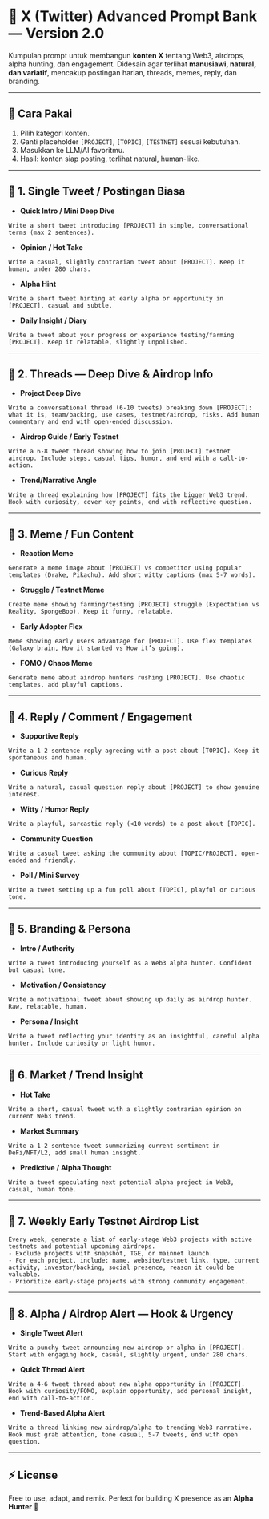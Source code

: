 # 📝 X (Twitter) Advanced Prompt Bank — Version 2.0

Kumpulan prompt untuk membangun **konten X** tentang Web3, airdrops, alpha hunting, dan engagement.
Didesain agar terlihat **manusiawi, natural, dan variatif**, mencakup postingan harian, threads, memes, reply, dan branding.

---

## 🚀 Cara Pakai

1. Pilih kategori konten.
2. Ganti placeholder `[PROJECT]`, `[TOPIC]`, `[TESTNET]` sesuai kebutuhan.
3. Masukkan ke LLM/AI favoritmu.
4. Hasil: konten siap posting, terlihat natural, human-like.

---

## 🔹 1. Single Tweet / Postingan Biasa

* **Quick Intro / Mini Deep Dive**

```
Write a short tweet introducing [PROJECT] in simple, conversational terms (max 2 sentences).
```

* **Opinion / Hot Take**

```
Write a casual, slightly contrarian tweet about [PROJECT]. Keep it human, under 280 chars.
```

* **Alpha Hint**

```
Write a short tweet hinting at early alpha or opportunity in [PROJECT], casual and subtle.
```

* **Daily Insight / Diary**

```
Write a tweet about your progress or experience testing/farming [PROJECT]. Keep it relatable, slightly unpolished.
```

---

## 🔹 2. Threads — Deep Dive & Airdrop Info

* **Project Deep Dive**

```
Write a conversational thread (6-10 tweets) breaking down [PROJECT]: what it is, team/backing, use cases, testnet/airdrop, risks. Add human commentary and end with open-ended discussion.
```

* **Airdrop Guide / Early Testnet**

```
Write a 6-8 tweet thread showing how to join [PROJECT] testnet airdrop. Include steps, casual tips, humor, and end with a call-to-action.
```

* **Trend/Narrative Angle**

```
Write a thread explaining how [PROJECT] fits the bigger Web3 trend. Hook with curiosity, cover key points, end with reflective question.
```

---

## 🔹 3. Meme / Fun Content

* **Reaction Meme**

```
Generate a meme image about [PROJECT] vs competitor using popular templates (Drake, Pikachu). Add short witty captions (max 5-7 words).
```

* **Struggle / Testnet Meme**

```
Create meme showing farming/testing [PROJECT] struggle (Expectation vs Reality, SpongeBob). Keep it funny, relatable.
```

* **Early Adopter Flex**

```
Meme showing early users advantage for [PROJECT]. Use flex templates (Galaxy brain, How it started vs How it’s going).
```

* **FOMO / Chaos Meme**

```
Generate meme about airdrop hunters rushing [PROJECT]. Use chaotic templates, add playful captions.
```

---

## 🔹 4. Reply / Comment / Engagement

* **Supportive Reply**

```
Write a 1-2 sentence reply agreeing with a post about [TOPIC]. Keep it spontaneous and human.
```

* **Curious Reply**

```
Write a natural, casual question reply about [PROJECT] to show genuine interest.
```

* **Witty / Humor Reply**

```
Write a playful, sarcastic reply (<10 words) to a post about [TOPIC].
```

* **Community Question**

```
Write a casual tweet asking the community about [TOPIC/PROJECT], open-ended and friendly.
```

* **Poll / Mini Survey**

```
Write a tweet setting up a fun poll about [TOPIC], playful or curious tone.
```

---

## 🔹 5. Branding & Persona

* **Intro / Authority**

```
Write a tweet introducing yourself as a Web3 alpha hunter. Confident but casual tone.
```

* **Motivation / Consistency**

```
Write a motivational tweet about showing up daily as airdrop hunter. Raw, relatable, human.
```

* **Persona / Insight**

```
Write a tweet reflecting your identity as an insightful, careful alpha hunter. Include curiosity or light humor.
```

---

## 🔹 6. Market / Trend Insight

* **Hot Take**

```
Write a short, casual tweet with a slightly contrarian opinion on current Web3 trend.
```

* **Market Summary**

```
Write a 1-2 sentence tweet summarizing current sentiment in DeFi/NFT/L2, add small human insight.
```

* **Predictive / Alpha Thought**

```
Write a tweet speculating next potential alpha project in Web3, casual, human tone.
```

---

## 🔹 7. Weekly Early Testnet Airdrop List

```
Every week, generate a list of early-stage Web3 projects with active testnets and potential upcoming airdrops.
- Exclude projects with snapshot, TGE, or mainnet launch.
- For each project, include: name, website/testnet link, type, current activity, investor/backing, social presence, reason it could be valuable.
- Prioritize early-stage projects with strong community engagement.
```

---

## 🔹 8. Alpha / Airdrop Alert — Hook & Urgency

* **Single Tweet Alert**

```
Write a punchy tweet announcing new airdrop or alpha in [PROJECT]. Start with engaging hook, casual, slightly urgent, under 280 chars.
```

* **Quick Thread Alert**

```
Write a 4-6 tweet thread about new alpha opportunity in [PROJECT]. Hook with curiosity/FOMO, explain opportunity, add personal insight, end with call-to-action.
```

* **Trend-Based Alpha Alert**

```
Write a thread linking new airdrop/alpha to trending Web3 narrative. Hook must grab attention, tone casual, 5-7 tweets, end with open question.
```

---

## ⚡ License

Free to use, adapt, and remix. Perfect for building X presence as an **Alpha Hunter** 🚀
